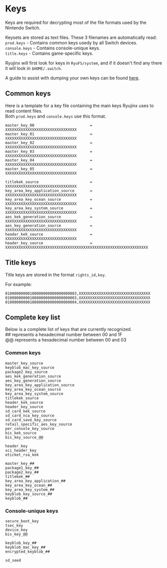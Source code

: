# Keys

Keys are required for decrypting most of the file formats used by the Nintendo Switch.

Keysets are stored as text files. These 3 filenames are automatically read:  
`prod.keys` - Contains common keys usedy by all Switch devices.  
`console.keys` - Contains console-unique keys.  
`title.keys` - Contains game-specific keys.

Ryujinx will first look for keys in `RyuFS/system`, and if it doesn't find any there it will look in `$HOME/.switch`.

A guide to assist with dumping your own keys can be found [here](https://gist.github.com/roblabla/d8358ab058bbe3b00614740dcba4f208).

## Common keys

Here is a template for a key file containing the main keys Ryujinx uses to read content files.  
Both `prod.keys` and `console.keys` use this format.

```
master_key_00                         = XXXXXXXXXXXXXXXXXXXXXXXXXXXXXXXX
master_key_01                         = XXXXXXXXXXXXXXXXXXXXXXXXXXXXXXXX
master_key_02                         = XXXXXXXXXXXXXXXXXXXXXXXXXXXXXXXX
master_key_03                         = XXXXXXXXXXXXXXXXXXXXXXXXXXXXXXXX
master_key_04                         = XXXXXXXXXXXXXXXXXXXXXXXXXXXXXXXX
master_key_05                         = XXXXXXXXXXXXXXXXXXXXXXXXXXXXXXXX

titlekek_source                       = XXXXXXXXXXXXXXXXXXXXXXXXXXXXXXXX
key_area_key_application_source       = XXXXXXXXXXXXXXXXXXXXXXXXXXXXXXXX
key_area_key_ocean_source             = XXXXXXXXXXXXXXXXXXXXXXXXXXXXXXXX
key_area_key_system_source            = XXXXXXXXXXXXXXXXXXXXXXXXXXXXXXXX
aes_kek_generation_source             = XXXXXXXXXXXXXXXXXXXXXXXXXXXXXXXX
aes_key_generation_source             = XXXXXXXXXXXXXXXXXXXXXXXXXXXXXXXX
header_kek_source                     = XXXXXXXXXXXXXXXXXXXXXXXXXXXXXXXX
header_key_source                     = XXXXXXXXXXXXXXXXXXXXXXXXXXXXXXXXXXXXXXXXXXXXXXXXXXXXXXXXXXXXXXXX
```

## Title keys

Title keys are stored in the format `rights_id,key`.

For example:

```
01000000000100000000000000000003,XXXXXXXXXXXXXXXXXXXXXXXXXXXXXXXX
01000000000108000000000000000003,XXXXXXXXXXXXXXXXXXXXXXXXXXXXXXXX
01000000000108000000000000000004,XXXXXXXXXXXXXXXXXXXXXXXXXXXXXXXX
```

## Complete key list
Below is a complete list of keys that are currently recognized.  
\## represents a hexadecimal number between 00 and 1F  
@@ represents a hexadecimal number between 00 and 03

### Common keys

```
master_key_source
keyblob_mac_key_source
package2_key_source
aes_kek_generation_source
aes_key_generation_source
key_area_key_application_source
key_area_key_ocean_source
key_area_key_system_source
titlekek_source
header_kek_source
header_key_source
sd_card_kek_source
sd_card_nca_key_source
sd_card_save_key_source
retail_specific_aes_key_source
per_console_key_source
bis_kek_source
bis_key_source_@@

header_key
xci_header_key
eticket_rsa_kek

master_key_##
package1_key_##
package2_key_##
titlekek_##
key_area_key_application_##
key_area_key_ocean_##
key_area_key_system_##
keyblob_key_source_##
keyblob_##
```

### Console-unique keys

```
secure_boot_key
tsec_key
device_key
bis_key_@@

keyblob_key_##
keyblob_mac_key_##
encrypted_keyblob_##

sd_seed
```
